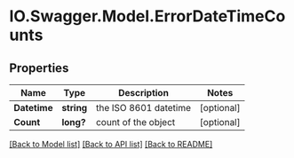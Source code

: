 # IO.Swagger.Model.ErrorDateTimeCounts
## Properties

Name | Type | Description | Notes
------------ | ------------- | ------------- | -------------
**Datetime** | **string** | the ISO 8601 datetime | [optional] 
**Count** | **long?** | count of the object | [optional] 

[[Back to Model list]](../README.md#documentation-for-models) [[Back to API list]](../README.md#documentation-for-api-endpoints) [[Back to README]](../README.md)

